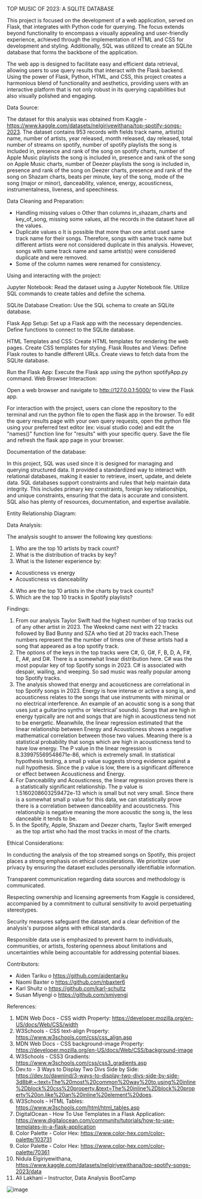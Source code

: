 
TOP MUSIC OF 2023: A SQLITE DATABASE

This project is focused on the development of a web application, served on Flask, that integrates with Python code for querying. The focus extends beyond functionality to encompass a visually appealing and user-friendly experience, achieved through the implementation of HTML and CSS for development and styling.  Additionally, SQL was utilized to create an SQLite database that forms the backbone of the application.

The web app is designed to facilitate easy and efficient data retrieval, allowing users to use query results that interact with the Flask backend. Using the power of Flask, Python, HTML, and CSS, this project creates a harmonious blend of functionality and aesthetics, providing users with an interactive platform that is not only robust in its querying capabilities but also visually polished and engaging.

Data Source:

The dataset for this analysis was obtained from Kaggle - https://www.kaggle.com/datasets/nelgiriyewithana/top-spotify-songs-2023. 
The dataset contains 953 records with fields track name, artist(s) name, number of artists, year released, month released, day released, total number of streams on spotify, number of spotify playlists the song is included in, presence and rank of the song on spotify charts, number of Apple Music playlists the song is included in, presence and rank of the song on Apple Music charts, number of Deezer playlists the song is included in, presence and rank of the song on Deezer charts, presence and rank of the song on Shazam charts, beats per minute, key of the song, mode of the song (major or minor), danceability, valence, energy, acousticness, instrumentalness, liveness, and speechiness.

Data Cleaning and Preparation:

* Handling missing values
o Other than columns in_shazam_charts and key_of_song, missing some values, all the records in the dataset have all the values.
* Duplicate values
o It is possible that more than one artist used same track name for their songs. Therefore, songs with same track name but different artists were not considered duplicate in this analysis. However, songs with same track name and same artist(s) were considered duplicate and were removed.
* Some of the column names were renamed for consistency. 

Using and interacting with the project: 

Jupyter Notebook:
Read the dataset using a Jupyter Notebook file.
Utilize SQL commands to create tables and define the schema.

SQLite Database Creation:
Use the SQL schema to create an SQLite database.

Flask App Setup:
Set up a Flask app with the necessary dependencies.
Define functions to connect to the SQLite database.

HTML Templates and CSS:
Create HTML templates for rendering the web pages.
Create CSS templates for styling.
Flask Routes and Views:
Define Flask routes to handle different URLs.
Create views to fetch data from the SQLite database.

Run the Flask App:
Execute the Flask app using the python spotifyApp.py command.
Web Browser Interaction:

Open a web browser and navigate to http://127.0.0.1:5000/ to view the Flask app.

For interaction with the project, users can clone the repository to the terminal and run the python file to open the flask app in the browser. To edit the query results page with your own query requests, open the python file using your preferred text editor (ex: visual studio code) and edit the "names()" function line for "results" with your specific query. Save the file and refresh the flask app page in your browser.

Documentation of the database:

In this project, SQL was used since it is designed for managing and querying structured data. It provided a standardized way to interact with relational databases, making it easier to retrieve, insert, update, and delete data. SQL databases support constraints and rules that help maintain data integrity. This includes primary key constraints, foreign key relationships, and unique constraints, ensuring that the data is accurate and consistent. SQL also has plenty of resources, documentation, and expertise available.


Entity Relationship Diagram: 

 
Data Analysis:

The analysis sought to answer the following key questions:
1. Who are the top 10 artists by track count?
2. What is the distribution of tracks by key?
3. What is the listener experience by:
- Acousticness vs energy
- Acousticness vs danceability
4. Who are the top 10 artists in the charts by track counts?
5. Which are the top 10 tracks in Spotify playlists?

Findings:

1. From our analysis Taylor Swift had the highest number of top tracks out of any other artist in 2023. The Weeknd came next with 22 tracks followed by Bad Bunny and SZA who tied at 20 tracks each.These numbers represent the the number of times one of these artists had a song that appeared as a top spotify track.
2. The options of the keys in the top tracks were C#, G, G#, F, B, D, A, F#, E, A#, and D#. There is a somewhat linear distribution here. C# was the most popular key of top Spotify songs in 2023. C# is associated with despair, wailing, and weeping. So sad music was really popular among top Spotify tracks.
3. The analysis showed that energy and acousticness are correlational in top Spotify songs in 2023. Energy is how intense or active a song is, and acousticness relates to the songs that use instruments with minimal or no electrical interference. An example of an acoustic song is a song that uses just a guitar(no synths or ‘electrical’ sounds). Songs that are high in energy typically are not and songs that are high in acousticness tend not to be energetic. Meanwhile, the linear regression estimated that the linear relationship between Energy and Acousticness shows a negative mathematical correlation between those two values. Meaning there is a statistical probability that songs which are high in acousticness tend to have low energy. The P value in the linear regression is 8.339975569548671e-86, which is extremely small. In statistical hypothesis testing, a small p value suggests strong evidence against a null hypothesis. Since the p value is low, there is a significant difference or effect between Acousticness and Energy.
4. For Danceability and Acousticness, the linear regression proves there is a statistically significant relationship. The p value is 1.5160208603259472e-13 which is small but not very small. Since there is a somewhat small p value for this data, we can statistically prove there is a correlation between danceability and acousticness. This relationship is negative meaning the more acoustic the song is, the less danceable it tends to be.
5. In the Spotify, Apple, Shazam and Deezer charts, Taylor Swift emerged as the top artist who had the most tracks in most of the charts. 

Ethical Considerations:

In conducting the analysis of the top streamed songs on Spotify, this project places a strong emphasis on ethical considerations. We prioritize user privacy by ensuring the dataset excludes personally identifiable information.

Transparent communication regarding data sources and methodology is communicated. 

Respecting ownership and licensing agreements from Kaggle is considered, accompanied by a commitment to cultural sensitivity to avoid perpetuating stereotypes. 

Security measures safeguard the dataset, and a clear definition of the analysis's purpose aligns with ethical standards. 

Responsible data use is emphasized to prevent harm to individuals, communities, or artists, fostering openness about limitations and uncertainties while being accountable for addressing potential biases. 


Contributors:
* Aiden Tariku
o https://github.com/aidentariku
* Naomi Baxter
o https://github.com/nbaxter6
* Karl Shultz
o https://github.com/karl-schultz
* Susan Miyengi
o https://github.com/smiyengi

References:

1. MDN Web Docs - CSS width Property: https://developer.mozilla.org/en-US/docs/Web/CSS/width
2. W3Schools - CSS text-align Property: https://www.w3schools.com/css/css_align.asp
3. MDN Web Docs - CSS background-image Property: https://developer.mozilla.org/en-US/docs/Web/CSS/background-image
4. W3Schools - CSS3 Gradients: https://www.w3schools.com/css/css3_gradients.asp
5. Dev.to - 3 Ways to Display Two Divs Side by Side: https://dev.to/dawnind/3-ways-to-display-two-divs-side-by-side-3d8b#:~:text=The%20most%20common%20way%20to,using%20inline%2Dblock%20css%20property.&text=The%20inline%2Dblock%20property%20on,like%20an%20inline%20element%20does.
6. W3Schools - HTML Tables: https://www.w3schools.com/html/html_tables.asp
7. DigitalOcean - How To Use Templates in a Flask Application: https://www.digitalocean.com/community/tutorials/how-to-use-templates-in-a-flask-application
8. Color Palette - Color Hex: https://www.color-hex.com/color-palette/103731
9. Color Palette - Color Hex: https://www.color-hex.com/color-palette/70361
10. Nidula Elgiriyewithana, https://www.kaggle.com/datasets/nelgiriyewithana/top-spotify-songs-2023/data
11. Ali Lakhani – Instructor, Data Analysis BootCamp



![image](https://github.com/nbaxter6/Project3_music_database/assets/145720929/8f8a8d0c-fe82-4d84-9355-8cf9f1c2e460)
